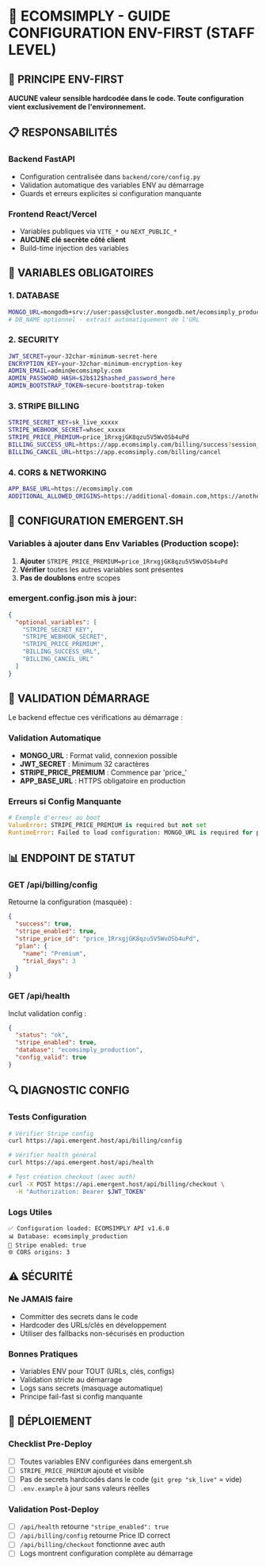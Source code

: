 # 🔧 ECOMSIMPLY - GUIDE CONFIGURATION ENV-FIRST (STAFF LEVEL)

## 🎯 PRINCIPE ENV-FIRST

**AUCUNE valeur sensible hardcodée dans le code. Toute configuration vient exclusivement de l'environnement.**

## 📋 RESPONSABILITÉS

### **Backend FastAPI**
- Configuration centralisée dans `backend/core/config.py`
- Validation automatique des variables ENV au démarrage
- Guards et erreurs explicites si configuration manquante

### **Frontend React/Vercel** 
- Variables publiques via `VITE_*` ou `NEXT_PUBLIC_*`
- **AUCUNE clé secrète côté client**
- Build-time injection des variables

## 🔐 VARIABLES OBLIGATOIRES

### **1. DATABASE**
```bash
MONGO_URL=mongodb+srv://user:pass@cluster.mongodb.net/ecomsimply_production
# DB_NAME optionnel - extrait automatiquement de l'URL
```

### **2. SECURITY**
```bash
JWT_SECRET=your-32char-minimum-secret-here
ENCRYPTION_KEY=your-32char-minimum-encryption-key
ADMIN_EMAIL=admin@ecomsimply.com
ADMIN_PASSWORD_HASH=$2b$12$hashed_password_here
ADMIN_BOOTSTRAP_TOKEN=secure-bootstrap-token
```

### **3. STRIPE BILLING**
```bash
STRIPE_SECRET_KEY=sk_live_xxxxx
STRIPE_WEBHOOK_SECRET=whsec_xxxxx
STRIPE_PRICE_PREMIUM=price_1RrxgjGK8qzu5V5WvOSb4uPd
BILLING_SUCCESS_URL=https://app.ecomsimply.com/billing/success?session_id={CHECKOUT_SESSION_ID}
BILLING_CANCEL_URL=https://app.ecomsimply.com/billing/cancel
```

### **4. CORS & NETWORKING**
```bash
APP_BASE_URL=https://ecomsimply.com
ADDITIONAL_ALLOWED_ORIGINS=https://additional-domain.com,https://another.com
```

## 🔧 CONFIGURATION EMERGENT.SH

### **Variables à ajouter dans Env Variables (Production scope):**

1. **Ajouter** `STRIPE_PRICE_PREMIUM=price_1RrxgjGK8qzu5V5WvOSb4uPd`
2. **Vérifier** toutes les autres variables sont présentes
3. **Pas de doublons** entre scopes

### **emergent.config.json mis à jour:**
```json
{
  "optional_variables": [
    "STRIPE_SECRET_KEY",
    "STRIPE_WEBHOOK_SECRET",
    "STRIPE_PRICE_PREMIUM",
    "BILLING_SUCCESS_URL", 
    "BILLING_CANCEL_URL"
  ]
}
```

## 🚨 VALIDATION DÉMARRAGE

Le backend effectue ces vérifications au démarrage :

### **Validation Automatique**
- **MONGO_URL** : Format valid, connexion possible
- **JWT_SECRET** : Minimum 32 caractères
- **STRIPE_PRICE_PREMIUM** : Commence par 'price_'
- **APP_BASE_URL** : HTTPS obligatoire en production

### **Erreurs si Config Manquante**
```python
# Exemple d'erreur au boot
ValueError: STRIPE_PRICE_PREMIUM is required but not set
RuntimeError: Failed to load configuration: MONGO_URL is required for production
```

## 📊 ENDPOINT DE STATUT

### **GET /api/billing/config**
Retourne la configuration (masquée) :
```json
{
  "success": true,
  "stripe_enabled": true,
  "stripe_price_id": "price_1RrxgjGK8qzu5V5WvOSb4uPd",
  "plan": {
    "name": "Premium",
    "trial_days": 3
  }
}
```

### **GET /api/health**
Inclut validation config :
```json
{
  "status": "ok",
  "stripe_enabled": true,
  "database": "ecomsimply_production",
  "config_valid": true
}
```

## 🔍 DIAGNOSTIC CONFIG

### **Tests Configuration**
```bash
# Vérifier Stripe config
curl https://api.emergent.host/api/billing/config

# Vérifier health général
curl https://api.emergent.host/api/health

# Test création checkout (avec auth)
curl -X POST https://api.emergent.host/api/billing/checkout \
  -H "Authorization: Bearer $JWT_TOKEN"
```

### **Logs Utiles**
```
✅ Configuration loaded: ECOMSIMPLY API v1.6.0
📊 Database: ecomsimply_production  
🔐 Stripe enabled: true
🌐 CORS origins: 3
```

## ⚠️ SÉCURITÉ

### **Ne JAMAIS faire**
- Committer des secrets dans le code
- Hardcoder des URLs/clés en développement
- Utiliser des fallbacks non-sécurisés en production

### **Bonnes Pratiques**
- Variables ENV pour TOUT (URLs, clés, configs)
- Validation stricte au démarrage
- Logs sans secrets (masquage automatique)
- Principe fail-fast si config manquante

## 🚀 DÉPLOIEMENT

### **Checklist Pre-Deploy**
- [ ] Toutes variables ENV configurées dans emergent.sh
- [ ] `STRIPE_PRICE_PREMIUM` ajouté et visible
- [ ] Pas de secrets hardcodés dans le code (`git grep "sk_live"` = vide)
- [ ] `.env.example` à jour sans valeurs réelles

### **Validation Post-Deploy**
- [ ] `/api/health` retourne `"stripe_enabled": true`
- [ ] `/api/billing/config` retourne Price ID correct
- [ ] `/api/billing/checkout` fonctionne avec auth
- [ ] Logs montrent configuration complète au démarrage